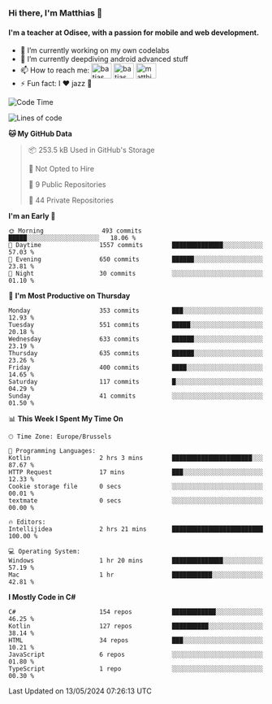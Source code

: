 ### Hi there, I'm Matthias 👋

#### I'm a teacher at Odisee, with a passion for mobile and web development.

- 🔭 I’m currently working on my own codelabs
- 🌱 I’m currently deepdiving android advanced stuff
- 📫 How to reach me: <a href="https://dev.to/batjas" target="_blank"><img align="center" src="https://raw.githubusercontent.com/rahuldkjain/github-profile-readme-generator/master/src/images/icons/Social/devto.svg" alt="batjas" height="30" width="40" /></a>
<a href="https://twitter.com/batjas" target="_blank"><img align="center" src="https://raw.githubusercontent.com/rahuldkjain/github-profile-readme-generator/master/src/images/icons/Social/twitter.svg" alt="batjas" height="30" width="40" /></a>
<a href="https://linkedin.com/in/matthiasdruwé" target="_blank"><img align="center" src="https://raw.githubusercontent.com/rahuldkjain/github-profile-readme-generator/master/src/images/icons/Social/linked-in-alt.svg" alt="matthiasdruwé" height="30" width="40" /></a>
- ⚡ Fun fact: I ❤ jazz 🎷


<!--START_SECTION:waka-->
![Code Time](http://img.shields.io/badge/Code%20Time-1%2C197%20hrs%2033%20mins-blue)

![Lines of code](https://img.shields.io/badge/From%20Hello%20World%20I%27ve%20Written-4.4%20million%20lines%20of%20code-blue)

**🐱 My GitHub Data** 

> 📦 253.5 kB Used in GitHub's Storage 
 > 
> 🚫 Not Opted to Hire
 > 
> 📜 9 Public Repositories 
 > 
> 🔑 44 Private Repositories 
 > 
**I'm an Early 🐤** 

```text
🌞 Morning                493 commits         █████░░░░░░░░░░░░░░░░░░░░   18.06 % 
🌆 Daytime                1557 commits        ██████████████░░░░░░░░░░░   57.03 % 
🌃 Evening                650 commits         ██████░░░░░░░░░░░░░░░░░░░   23.81 % 
🌙 Night                  30 commits          ░░░░░░░░░░░░░░░░░░░░░░░░░   01.10 % 
```
📅 **I'm Most Productive on Thursday** 

```text
Monday                   353 commits         ███░░░░░░░░░░░░░░░░░░░░░░   12.93 % 
Tuesday                  551 commits         █████░░░░░░░░░░░░░░░░░░░░   20.18 % 
Wednesday                633 commits         ██████░░░░░░░░░░░░░░░░░░░   23.19 % 
Thursday                 635 commits         ██████░░░░░░░░░░░░░░░░░░░   23.26 % 
Friday                   400 commits         ████░░░░░░░░░░░░░░░░░░░░░   14.65 % 
Saturday                 117 commits         █░░░░░░░░░░░░░░░░░░░░░░░░   04.29 % 
Sunday                   41 commits          ░░░░░░░░░░░░░░░░░░░░░░░░░   01.50 % 
```


📊 **This Week I Spent My Time On** 

```text
🕑︎ Time Zone: Europe/Brussels

💬 Programming Languages: 
Kotlin                   2 hrs 3 mins        ██████████████████████░░░   87.67 % 
HTTP Request             17 mins             ███░░░░░░░░░░░░░░░░░░░░░░   12.33 % 
Cookie storage file      0 secs              ░░░░░░░░░░░░░░░░░░░░░░░░░   00.01 % 
textmate                 0 secs              ░░░░░░░░░░░░░░░░░░░░░░░░░   00.00 % 

🔥 Editors: 
Intellijidea             2 hrs 21 mins       █████████████████████████   100.00 % 

💻 Operating System: 
Windows                  1 hr 20 mins        ██████████████░░░░░░░░░░░   57.19 % 
Mac                      1 hr                ███████████░░░░░░░░░░░░░░   42.81 % 
```

**I Mostly Code in C#** 

```text
C#                       154 repos           ████████████░░░░░░░░░░░░░   46.25 % 
Kotlin                   127 repos           ██████████░░░░░░░░░░░░░░░   38.14 % 
HTML                     34 repos            ███░░░░░░░░░░░░░░░░░░░░░░   10.21 % 
JavaScript               6 repos             ░░░░░░░░░░░░░░░░░░░░░░░░░   01.80 % 
TypeScript               1 repo              ░░░░░░░░░░░░░░░░░░░░░░░░░   00.30 % 
```




 Last Updated on 13/05/2024 07:26:13 UTC
<!--END_SECTION:waka-->
